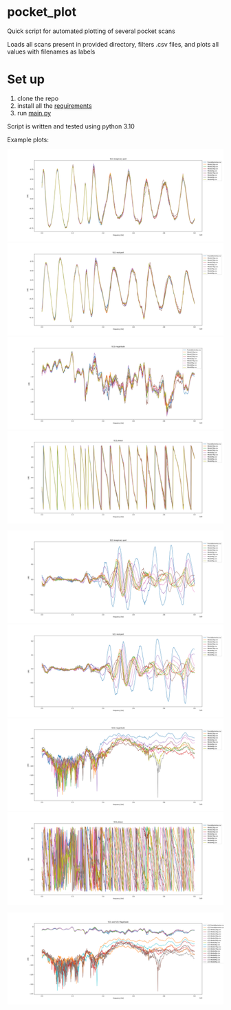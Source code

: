 # pocket_plot

Quick script for automated plotting of several pocket scans

Loads all scans present in provided directory, filters .csv files, and plots all values with filenames as labels

<!-- For user -->

# Set up

1. clone the repo
2. install all the [requirements](requirements.txt)
3. run [main.py](requirements.txt)

Script is written and tested using python 3.10

Example plots:


![S11](assets/S11%20imaginary%20part.png)
![S11](assets/S11%20real%20part.png)
![S11](assets/S11%20magnitude.png)
![S11](assets/S11%20phase.png)

![S21](assets/S21%20imaginary%20part.png)
![S21](assets/S21%20real%20part.png)
![S21](assets/S21%20magnitude.png)
![S21](assets/S21%20phase.png)

![s21ands11](assets/S11%20and%20S21%20Magnitude.png)